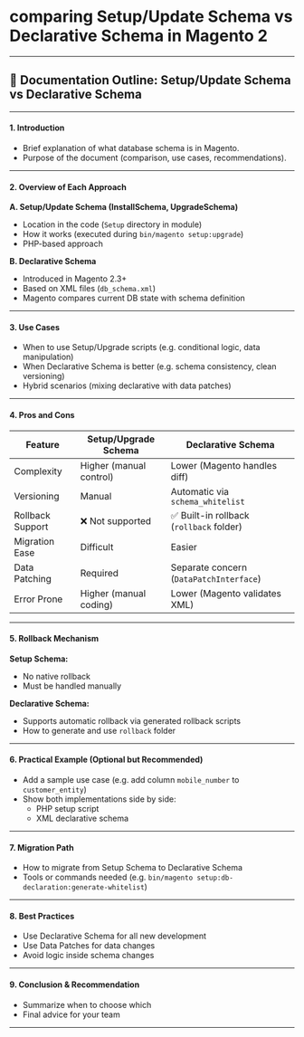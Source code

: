 # comparing Setup/Update Schema vs Declarative Schema in Magento 2
---

## 📄 **Documentation Outline: Setup/Update Schema vs Declarative Schema**

---

#### **1. Introduction**
- Brief explanation of what database schema is in Magento.
- Purpose of the document (comparison, use cases, recommendations).

---

#### **2. Overview of Each Approach**

**A. Setup/Update Schema (InstallSchema, UpgradeSchema)**
- Location in the code (`Setup` directory in module)
- How it works (executed during `bin/magento setup:upgrade`)
- PHP-based approach

**B. Declarative Schema**
- Introduced in Magento 2.3+
- Based on XML files (`db_schema.xml`)
- Magento compares current DB state with schema definition

---

#### **3. Use Cases**

- When to use Setup/Upgrade scripts (e.g. conditional logic, data manipulation)
- When Declarative Schema is better (e.g. schema consistency, clean versioning)
- Hybrid scenarios (mixing declarative with data patches)

---

#### **4. Pros and Cons**

| Feature                      | Setup/Upgrade Schema           | Declarative Schema             |
|-----------------------------|--------------------------------|--------------------------------|
| Complexity                  | Higher (manual control)         | Lower (Magento handles diff)   |
| Versioning                  | Manual                          | Automatic via `schema_whitelist` |
| Rollback Support            | ❌ Not supported                | ✅ Built-in rollback (`rollback` folder) |
| Migration Ease              | Difficult                       | Easier                         |
| Data Patching               | Required                        | Separate concern (`DataPatchInterface`) |
| Error Prone                 | Higher (manual coding)          | Lower (Magento validates XML) |

---

#### **5. Rollback Mechanism**

**Setup Schema:**
- No native rollback
- Must be handled manually

**Declarative Schema:**
- Supports automatic rollback via generated rollback scripts
- How to generate and use `rollback` folder

---

#### **6. Practical Example (Optional but Recommended)**  
- Add a sample use case (e.g. add column `mobile_number` to `customer_entity`)
- Show both implementations side by side:
  - PHP setup script
  - XML declarative schema

---

#### **7. Migration Path**
- How to migrate from Setup Schema to Declarative Schema
- Tools or commands needed (e.g. `bin/magento setup:db-declaration:generate-whitelist`)

---

#### **8. Best Practices**
- Use Declarative Schema for all new development
- Use Data Patches for data changes
- Avoid logic inside schema changes

---

#### **9. Conclusion & Recommendation**
- Summarize when to choose which
- Final advice for your team

---
